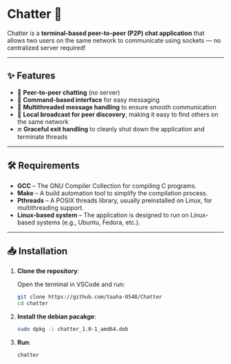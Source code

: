 # Chatter 💬

Chatter is a **terminal-based peer-to-peer (P2P) chat application** that allows two users on the same network to communicate using sockets — no centralized server required!

---

## ✨ Features

- 🔄 **Peer-to-peer chatting** (no server)
- 🔧 **Command-based interface** for easy messaging
- 🧵 **Multithreaded message handling** to ensure smooth communication
- 📡 **Local broadcast for peer discovery**, making it easy to find others on the same network
- 🔚 **Graceful exit handling** to cleanly shut down the application and terminate threads

---

## 🛠 Requirements

- **GCC** – The GNU Compiler Collection for compiling C programs.
- **Make** – A build automation tool to simplify the compilation process.
- **Pthreads** – A POSIX threads library, usually preinstalled on Linux, for multithreading support.
- **Linux-based system** – The application is designed to run on Linux-based systems (e.g., Ubuntu, Fedora, etc.).

---

## 📥 Installation

1. **Clone the repository**:

   Open the terminal in VSCode and run:

   ```bash
   git clone https://github.com/taaha-0548/Chatter
   cd chatter


2. **Install the debian pacakge**:

     ```bash
   sudo dpkg -i chatter_1.0-1_amd64.deb


3. **Run**:

      ```bash
   chatter
   

